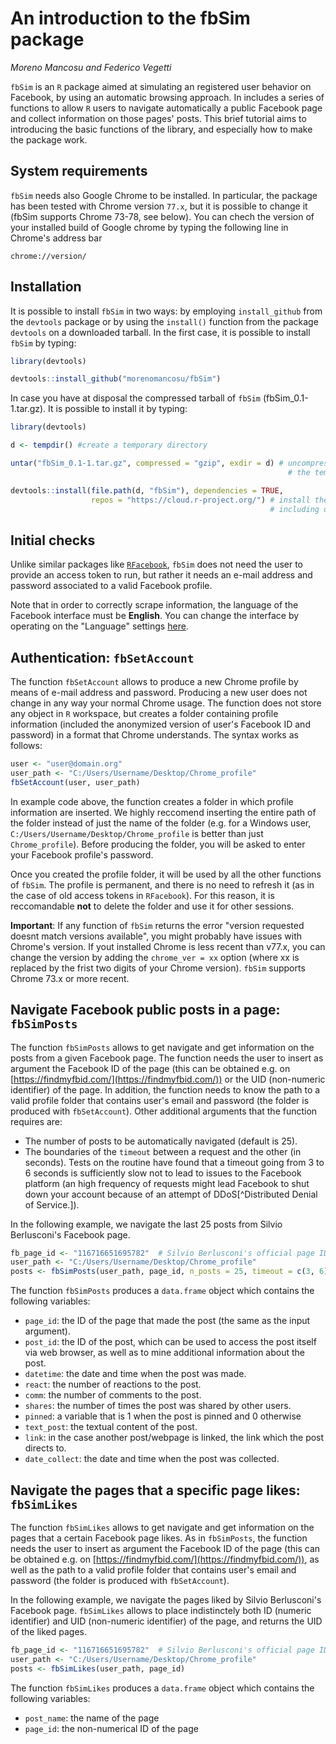 
# An introduction to the fbSim package

*Moreno Mancosu and Federico Vegetti*


```fbSim``` is an ```R``` package aimed at simulating an registered user behavior on Facebook, by using an automatic browsing approach. In includes a series of functions to allow ```R``` users to navigate automatically a public Facebook page and collect information on those pages' posts. This brief tutorial aims to introducing the basic functions of the library, and especially how to make the package work.

## System requirements

```fbSim``` needs also Google Chrome to be installed. In particular, the package has been tested with Chrome version ```77.x```, but it is possible to change it (fbSim supports Chrome 73-78, see below). You can chech the version of your installed build of Google chrome by typing the following line in Chrome's address bar

```{bash eval = FALSE}
chrome://version/
```

## Installation

It is possible to install ```fbSim``` in two ways: by employing ```install_github``` from the ```devtools``` package or by using the ```install()``` function from the package ```devtools``` on a downloaded tarball. In the first case, it is possible to install ```fbSim``` by typing:

```r
library(devtools)

devtools::install_github("morenomancosu/fbSim")
```

In case you have at disposal the compressed tarball of ```fbSim``` (fbSim_0.1-1.tar.gz). It is possible to install it by typing:

```r
library(devtools)

d <- tempdir() #create a temporary directory

untar("fbSim_0.1-1.tar.gz", compressed = "gzip", exdir = d) # uncompress the tarball in 
                                                              # the temp directory

devtools::install(file.path(d, "fbSim"), dependencies = TRUE,
                  repos = "https://cloud.r-project.org/") # install the package 
                                                          # including dependencies
```

## Initial checks

Unlike similar packages like [```RFacebook```](https://cran.r-project.org/web/packages/Rfacebook/Rfacebook.pdf), ```fbSim``` does not need the user to provide an access token to run, but rather it needs an e-mail address and password associated to a valid Facebook profile. 

Note that in order to correctly scrape information, the language of the Facebook interface must be **English**. You can change the interface by operating on the "Language" settings [here](https://www.facebook.com/settings?tab=language). 


## Authentication: ```fbSetAccount```

The function ```fbSetAccount``` allows to produce a new Chrome profile by means of e-mail address and password. Producing a new user does not change in any way your normal Chrome usage. The function does not store any object in ```R``` workspace, but creates a folder containing profile information (included the anonymized version of user's Facebook ID and password) in a format that Chrome understands. The syntax works as follows:

```r
user <- "user@domain.org"
user_path <- "C:/Users/Username/Desktop/Chrome_profile"
fbSetAccount(user, user_path)
```

In example code above, the function creates a folder in which profile information are inserted. We highly reccomend inserting the entire path of the folder instead of just the name of the folder (e.g. for a Windows user, ```C:/Users/Username/Desktop/Chrome_profile``` is better than just ```Chrome_profile```). Before producing the folder, you will be asked to enter your Facebook profile's password. 

Once you created the profile folder, it will be used by all the other functions of ```fbSim```. The profile is permanent, and there is no need to refresh it (as in the case of old access tokens in ```RFacebook```). For this reason, it is reccomandable **not** to delete the folder and use it for other sessions.

**Important**: If any function of ```fbSim``` returns the error "version requested doesnt match versions available", you might probably have issues with Chrome's version. If yout installed Chrome is less recent than v77.x, you can change the version by adding the ```chrome_ver = xx``` option (where xx is replaced by the frist two digits of your Chrome version). ```fbSim``` supports Chrome 73.x or more recent.

## Navigate Facebook public posts in a page: ```fbSimPosts```

The function ```fbSimPosts``` allows to get navigate and get information on the posts from a given Facebook page. The function needs the user to insert as argument the Facebook ID of the page (this can be obtained e.g. on [https://findmyfbid.com/](https://findmyfbid.com/)) or the UID (non-numeric identifier) of the page. In addition, the function needs to know the path to a valid profile folder that contains user's email and password (the folder is produced with ```fbSetAccount```). Other additional arguments that the function requires are:

- The number of posts to be automatically navigated (default is 25).
- The boundaries of the ```timeout``` between a request and the other (in seconds). Tests on the routine have found that a timeout going from 3 to 6 seconds is sufficiently slow not to lead to issues to the Facebook platform (an high frequency of requests might lead Facebook to shut down your account because of an attempt of DDoS[^Distributed Denial of Service.]).

In the following example, we navigate the last 25 posts from Silvio Berlusconi's Facebook page.

```r
fb_page_id <- "116716651695782"  # Silvio Berlusconi's official page ID
user_path <- "C:/Users/Username/Desktop/Chrome_profile"
posts <- fbSimPosts(user_path, page_id, n_posts = 25, timeout = c(3, 6))
```


The function ```fbSimPosts``` produces a ```data.frame``` object which contains the following variables:

- ```page_id```: the ID of the page that made the post (the same as the input argument).
- ```post_id```: the ID of the post, which can be used to access the post itself via web browser, as well as to mine additional information about the post.
- ```datetime```: the date and time when the post was made.
- ```react```: the number of reactions to the post.
- ```comm```: the number of comments to the post.
- ```shares```: the number of times the post was shared by other users.
- ```pinned```: a variable that is 1 when the post is pinned and 0 otherwise
- ```text_post```: the textual content of the post.
- ```link```: in the case another post/webpage is linked, the link which the post directs to.
- ```date_collect```: the date and time when the post was collected.


## Navigate the pages that a specific page likes: ```fbSimLikes```

The function ```fbSimLikes``` allows to get navigate and get information on the pages that a certain Facebook page likes. As in ```fbSimPosts```, the function needs the user to insert as argument the Facebook ID of the page (this can be obtained e.g. on [https://findmyfbid.com/](https://findmyfbid.com/)), as well as the path to a valid profile folder that contains user's email and password (the folder is produced with ```fbSetAccount```).

In the following example, we navigate the pages liked by Silvio Berlusconi's Facebook page. ```fbSimLikes``` allows to place indistinctely both ID (numeric identifier) and UID (non-numeric identifier) of the page, and returns the UID of the liked pages.

```r
fb_page_id <- "116716651695782"  # Silvio Berlusconi's official page ID
user_path <- "C:/Users/Username/Desktop/Chrome_profile"
posts <- fbSimLikes(user_path, page_id)
```

The function ```fbSimLikes``` produces a ```data.frame``` object which contains the following variables:

- ```post_name```: the name of the page
- ```page_id```: the non-numerical ID of the page